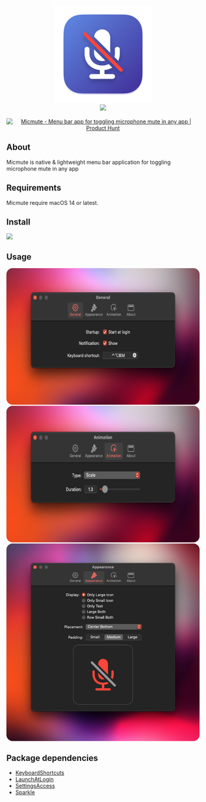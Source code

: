 <div align="center">
  <img src="Images/micmute.png" width="256">
</div>
<div align="center"> 
  <img src="https://hits.seeyoufarm.com/api/count/incr/badge.svg?url=https%3A%2F%2Fgithub.com%2Frokartur%2FMicmute&count_bg=%23FF5F57&title_bg=%230D1117&icon=&icon_color=%23FF0000&title=Views&edge_flat=false"/>
</div>
<br>
<div align="center">
  <a href="https://www.producthunt.com/posts/micmute?embed=true&utm_source=badge-featured&utm_medium=badge&utm_souce=badge-micmute" target="_blank"><img src="https://api.producthunt.com/widgets/embed-image/v1/featured.svg?post_id=464387&theme=light" alt="Micmute - Menu&#0032;bar&#0032;app&#0032;for&#0032;toggling&#0032;microphone&#0032;mute&#0032;in&#0032;any&#0032;app | Product Hunt" style="width: 250px; height: 54px;" width="250" height="54" /></a>
</div>

## About 
Micmute is native & lightweight menu bar application for toggling microphone mute in any app

## Requirements
Micmute require macOS 14 or latest.

## Install
<a href="https://github.com/rokartur/Micmute/releases/download/v2.1.3/Micmute.zip">
  <img width=200 src="https://files.lowtechguys.com/macos-app.svg">
</a>

## Usage
<div align="center">
  <img style="border-radius: 16px" src="Images/general-v2.png" height="356px">
  <img style="border-radius: 16px" src="Images/animation-v2.png" height="356px">
  <img style="border-radius: 16px" src="Images/appearance-v2.png">
</div>

## Package dependencies
- [KeyboardShortcuts](https://github.com/sindresorhus/KeyboardShortcuts)
- [LaunchAtLogin](https://github.com/sindresorhus/LaunchAtLogin-Legacy)
- [SettingsAccess](https://github.com/orchetect/SettingsAccess)
- [Sparkle](https://sparkle-project.org/)
